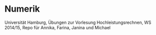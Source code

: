 Numerik
=======

Universität Hamburg, Übungen zur Vorlesung Hochleistungsrechnen, WS 2014/15, Repo für Annika, Farina, Janina und Michael
